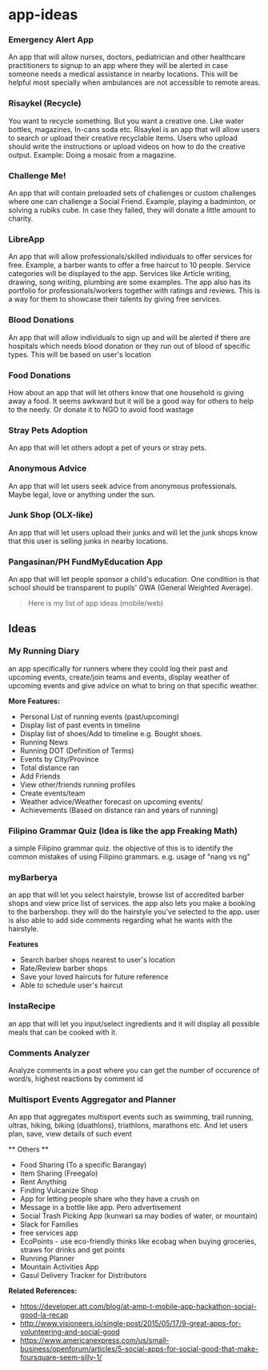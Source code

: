 # app-ideas



### Emergency Alert App

An app that will allow nurses, doctors, pediatrician and other healthcare practitioners to signup to an app where they will be alerted in case someone needs a medical assistance in nearby locations. This will be helpful most specially when ambulances are not accessible to remote areas.

### Risaykel (Recycle)

You want to recycle something. But you want a creative one. Like water bottles, magazines, In-cans soda etc. Risaykel is an app that will allow users to search or upload their creative recyclable items. Users who upload should write the instructions or upload videos on how to do the creative output. Example: Doing a mosaic from a magazine.

### Challenge Me!

An app that will contain preloaded sets of challenges or custom challenges where one can challenge a Social Friend. Example, playing a badminton, or solving a rubiks cube. In case they failed, they will donate a little amount to charity.

### LibreApp

An app that will allow professionals/skilled individuals to offer services for free. Example, a barber wants to offer a free haircut to 10 people. Service categories will be displayed to the app. Services like Article writing, drawing, song writing, plumbing are some examples. The app also has its portfolio for professionals/workers together with ratings and reviews. This is a way for them to showcase their talents by giving free services.

### Blood Donations

An app that will allow individuals to sign up and will be alerted if there are hospitals which needs blood donation or they run out of blood of specific types. This will be based on user's location

### Food Donations

How about an app that will let others know that one household is giving away a food. It seems awkward but it will be a good way for others to help to the needy. Or donate it to NGO to avoid food wastage

### Stray Pets Adoption

An app that will let others adopt a pet of yours or stray pets.

### Anonymous Advice

An app that will let users seek advice from anonymous professionals. Maybe legal, love or anything under the sun.

### Junk Shop (OLX-like)

An app that will let users upload their junks and will let the junk shops know that this user is selling junks in nearby locations.

### Pangasinan/PH FundMyEducation App

An app that will let people sponsor a child's education. One condition is that school should be transparent to pupils' GWA (General Weighted Average).


> Here is my list of app ideas (mobile/web)




## Ideas

### My Running Diary

an app specifically for runners where they could log their past and upcoming events, create/join teams and events, display weather of upcoming events and give advice on what to bring on that specific weather. 

**More Features:**

* Personal List of running events (past/upcoming)
* Display list of past events in timeline
* Display list of shoes/Add to timeline e.g. Bought shoes.
* Running News
* Running DOT (Definition of Terms)
* Events by City/Province
* Total distance ran
* Add Friends
* View other/friends running profiles
* Create events/team
* Weather advice/Weather forecast on upcoming events/
* Achievements (Based on distance ran and years of running)

### Filipino Grammar Quiz (Idea is like the app Freaking Math)

a simple Filipino grammar quiz. the objective of this is to identify the common mistakes of using Filipino grammars. e.g. usage of "nang vs ng"

### myBarberya

an app that will let you select hairstyle, browse list of accredited barber shops and view price list of services. the app also lets you make a booking to the barbershop. they will do the hairstyle you've selected to the app. user is also able to add side comments regarding what he wants with the hairstyle.

**Features**

* Search barber shops nearest to user's location
* Rate/Review barber shops
* Save your loved haircuts for future reference
* Able to schedule user's haircut


### InstaRecipe

an app that will let you input/select ingredients and it will display all possible meals that can be cooked with it.

### Comments Analyzer

Analyze comments in a post where you can get the number of occurence of word/s, highest reactions by comment id

### Multisport Events Aggregator and Planner

An app that aggregates multisport events such as swimming, trail running, ultras, hiking, biking (duathlons), triathlons, marathons etc. And let users plan, save, view details of such event

** Others **
* Food Sharing (To a specific Barangay)
* Item Sharing (Freegalo) 
* Rent Anything
* Finding Vulcanize Shop
* App for letting people share who they have a crush on
* Message in a bottle like app. Pero advertisement
* Social Trash Picking App (kunwari sa may bodies of water, or mountain)
* Slack for Families
* free services app
* EcoPoints - use eco-friendly thinks like ecobag when buying groceries, straws for drinks and get points
* Running Planner
* Mountain Activities App
* Gasul Delivery Tracker for Distributors


**Related References:**

* https://developer.att.com/blog/at-amp-t-mobile-app-hackathon-social-good-la-recap
* http://www.visioneers.io/single-post/2015/05/17/9-great-apps-for-volunteering-and-social-good
* https://www.americanexpress.com/us/small-business/openforum/articles/5-social-apps-for-social-good-that-make-foursquare-seem-silly-1/
